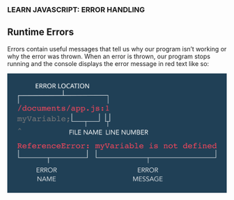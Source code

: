 


### LEARN JAVASCRIPT: ERROR HANDLING

## Runtime Errors

Errors contain useful messages that tell us why our program isn’t working or why the error was thrown. When an error is thrown, our program stops running and the console displays the error message in red text like so:

![](./error_diagram.svg)
